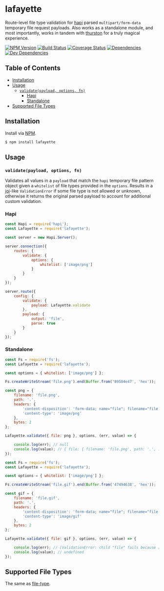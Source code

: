 # lafayette

Route-level file type validation for [hapi](https://github.com/hapijs/hapi) parsed `multipart/form-data` temporary file request payloads. Also works as a standalone module, and most importantly, works in tandem with [thurston](https://github.com/ruiquelhas/thurston) for a truly magical experience.

[![NPM Version][version-img]][version-url] [![Build Status][travis-img]][travis-url] [![Coverage Status][coveralls-img]][coveralls-url] [![Dependencies][david-img]][david-url] [![Dev Dependencies][david-dev-img]][david-dev-url]

## Table of Contents

- [Installation](#installation)
- [Usage](#usage)
  - [`validate(payload, options, fn)`](#validatepayload-options-fn)
    - [Hapi](#hapi)
    - [Standalone](#standalone)
- [Supported File Types](#supported-file-types)

## Installation

Install via [NPM](https://www.npmjs.org).

```sh
$ npm install lafayette
```

## Usage

### `validate(payload, options, fn)`

Validates all values in a `payload` that match the `hapi` temporary file pattern object given a `whitelist` of file types provided in the `options`. Results in a [joi](https://github.com/hapijs/joi)-like `ValidationError` if some file type is not allowed or unknown, otherwise it returns the original parsed payload to account for additional custom validation.

### Hapi

```javascript
const Hapi = require('hapi');
const Lafayette = require('lafayette');

const server = new Hapi.Server();

server.connection({
    routes: {
        validate: {
            options: {
                whitelist: ['image/png']
            }
        }
    }
});

server.route({
    config: {
        validate: {
            payload: Lafayette.validate
        },
        payload: {
            output: 'file',
            parse: true
        }
    }
});
```

### Standalone

```javascript
const Fs = require('fs');
const Lafayette = require('lafayette');

const options = { whitelist: ['image/png'] };

Fs.createWriteStream('file.png').end(Buffer.from('89504e47', 'hex'));

const png = {
    filename: 'file.png',
    path: '.',
    headers: {
        'content-disposition': 'form-data; name="file"; filename="file.png"',
        'content-type': 'image/png'
    },
    bytes: 2
};

Lafayette.validate({ file: png }, options, (err, value) => {

    console.log(err); // null
    console.log(value); // { file: { filename: 'file.png', path: '.', ... } }
});
```

```javascript
const Fs = require('fs');
const Lafayette = require('lafayette');

const options = { whitelist: ['image/png'] };

Fs.createWriteStream('file.gif').end(Buffer.from('47494638', 'hex'));

const gif = {
    filename: 'file.gif',
    path: '.',
    headers: {
        'content-disposition': 'form-data; name="file"; filename="file.gif"',
        'content-type': 'image/gif'
    },
    bytes: 2
};

Lafayette.validate({ file: gif }, options, (err, value) => {

    console.log(err); // [ValidationError: child "file" fails because ["file" type is not allowed]]
    console.log(value); // undefined
});
```

## Supported File Types

The same as [file-type](https://github.com/sindresorhus/file-type#supported-file-types).

[coveralls-img]: https://img.shields.io/coveralls/ruiquelhas/lafayette/badge.svg?style=flat-square
[coveralls-url]: https://coveralls.io/github/ruiquelhas/lafayette
[david-img]: https://img.shields.io/david/ruiquelhas/lafayette.svg?style=flat-square
[david-url]: https://david-dm.org/ruiquelhas/lafayette
[david-dev-img]: https://img.shields.io/david/dev/ruiquelhas/lafayette.svg?style=flat-square
[david-dev-url]: https://david-dm.org/ruiquelhas/lafayette?type=dev
[version-img]: https://img.shields.io/npm/v/lafayette.svg?style=flat-square
[version-url]: https://www.npmjs.com/package/lafayette
[travis-img]: https://img.shields.io/travis/ruiquelhas/lafayette.svg?style=flat-square
[travis-url]: https://travis-ci.org/ruiquelhas/lafayette
